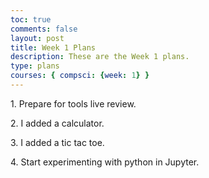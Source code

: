 ```yaml
---
toc: true
comments: false
layout: post
title: Week 1 Plans
description: These are the Week 1 plans.
type: plans
courses: { compsci: {week: 1} }
--- 
```

<p>1. Prepare for tools live review.</p>
<p>2. I added a calculator.</p>
<p>3. I added a tic tac toe.</p>
<p>4. Start experimenting with python in Jupyter.</p>